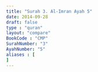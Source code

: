 ```yaml
---
title: "Surah 3. Al-Imran Ayah 5"
date: 2014-09-28
draft: false
type : "quran"
layout: "compare"
BookCode : "CMP"
SurahNumber: "3"
AyahNumber: "5"
aliases : [
]
---
```

